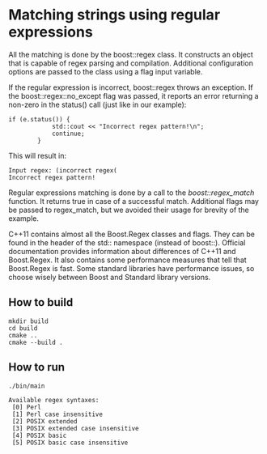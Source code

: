 # Matching strings using regular expressions

All the matching is done by the boost::regex class. It constructs an object that is capable of regex parsing and compilation. Additional configuration options are passed to the class using a flag input variable.

If the regular expression is incorrect, boost::regex throws an exception. If the boost::regex::no_except flag was passed, it reports an error returning a non-zero in the status() call (just like in our example):

```
if (e.status()) {
            std::cout << "Incorrect regex pattern!\n";
            continue;
        }
```
This will result in:
```
Input regex: (incorrect regex(
Incorrect regex pattern!
```
Regular expressions matching is done by a call to the *boost::regex_match* function. It returns true in case of a successful match. Additional flags may be passed to regex_match, but we avoided their usage for brevity of the example.

C++11 contains almost all the Boost.Regex classes and flags. They can be found in the <regex> header of the std:: namespace (instead of boost::). Official documentation provides information about differences of C++11 and Boost.Regex. It also contains some performance measures that tell that Boost.Regex is fast. Some standard libraries have performance issues, so choose wisely between Boost and Standard library versions.



## How to build
```
mkdir build
cd build
cmake ..
cmake --build .
```

## How to run
```
./bin/main

Available regex syntaxes:
 [0] Perl
 [1] Perl case insensitive
 [2] POSIX extended
 [3] POSIX extended case insensitive
 [4] POSIX basic
 [5] POSIX basic case insensitive

```
